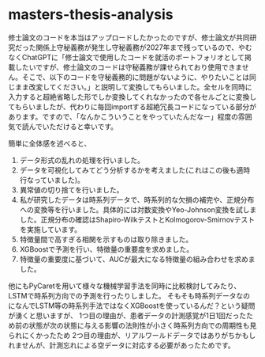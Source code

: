 # masters-thesis-analysis
修士論文のコードを本当はアップロードしたかったのですが、修士論文が共同研究だった関係上守秘義務が発生し守秘義務が2027年まで残っているので、やむなくChatGPTに「修士論文で使用したコードを就活のポートフォリオとして掲載したいですが、修士論文のコードは守秘義務が課せられており使用できません。そこで、以下のコードを守秘義務的に問題がないように、やりたいことは同じまま改変してください。」と説明して変換してもらいました。全セルを同時に入力すると超絶省略した形でしか変換してくれなかったので各セルごとに変換してもらいましたが、代わりに毎回importする超絶冗長コードになっている部分があります。ですので、「なんかこういうことをやっていたんだなー」程度の雰囲気で読んでいただけると幸いです。

簡単に全体感を述べると、
1. データ形式の乱れの処理を行いました。
2. データを可視化してみてどう分析するかを考えました(これはこの後も適時行なっていました)。
3. 異常値の切り捨てを行いました。
4. 私が研究したデータは時系列データで、時系列的な欠損の補完や、正規分布への変換等を行いました。具体的には対数変換やYeo-Johnson変換を試しました。正規分布の確認はShapiro-WilkテストとKolmogorov-Smirnovテストを実施しています。
5. 特徴量間で高すぎる相関を示すものは取り除きました。
6. XGBoostで予測を行い、特徴量の重要度を求めました。
7. 特徴量の重要度に基づいて、AUCが最大になる特徴量の組み合わせを求めました。

他にもPyCaretを用いて様々な機械学習手法を同時に比較検討してみたり、LSTMで時系列方向での予測を行ったりしました。
そもそも時系列データなのになんでLSTM等の時系列手法ではなくXGBoostを使っているんだ？という疑問が湧くと思いますが、
1つ目の理由が、患者データの計測感覚が1日1回だったため前の状態が次の状態に与える影響の法則性が小さく時系列方向での周期性も見られにくかったため
2つ目の理由が、リアルワールドデータではありがちかもしれませんが、計測忘れによる空データに対応する必要があったためです。
